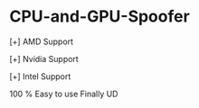 # CPU-and-GPU-Spoofer


[+] AMD Support

[+] Nvidia Support

[+] Intel Support

100 % Easy to use
Finally UD
